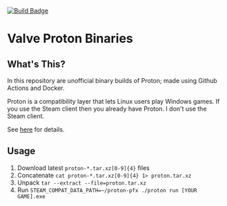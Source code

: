 [![Build Badge](https://github.com/KonaArctic/Valve-Proton-Binaries/actions/workflows/main.yml/badge.svg)](https://github.com/KonaArctic/Valve-Proton-Binaries/actions/workflows/main.yml)

# Valve Proton Binaries
What's This?
------------
In this repository are unofficial binary builds of Proton; made using Github Actions and Docker.

Proton is a compatibility layer that lets Linux users play Windows games. If you use the Steam client then you already have Proton. I don't use the Steam client.

See [here](https://github.com/ValveSoftware/Proton) for details.

Usage
-----
1.  Download latest `proton-*.tar.xz[0-9]{4}` files
2.  Concatenate `cat proton-*.tar.xz[0-9]{4} 1> proton.tar.xz`
3.  Unpack `tar --extract --file=proton.tar.xz`
4.  Run `STEAM_COMPAT_DATA_PATH=~/proton-pfx ./proton run [YOUR GAME].exe`
